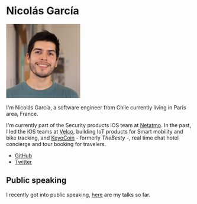 # Nicolás García

<img src="./img/speaker_avatar_500.jpg" 
	alt="Profile photo" 
	style="width: 200px; height:200px" />

I'm Nicolás García, a software engineer from Chile currently living in Paris area, France.

I'm currently part of the Security products iOS team at [Netatmo](https://www.netatmo.com). In the past, I led the iOS teams at [Velco](https://velco.bike), building IoT products for Smart mobility and bike tracking, and [KeyoCoin](https://keyopass.com) - formerly _TheBesty_ -,  real time chat hotel concierge and tour booking for travelers.

* [GitHub](https://github.com/nicoonguitar)
* [Twitter](https://twitter.com/nicoonguitar)

## Public speaking

I recently got into public speaking, [here](https://github.com/nicoonguitar/talks) are my talks so far.